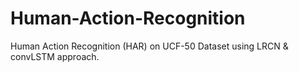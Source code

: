# Human-Action-Recognition
Human Action Recognition (HAR) on UCF-50 Dataset using LRCN &amp; convLSTM approach.
